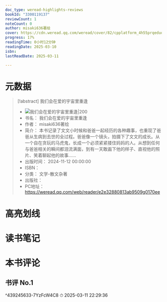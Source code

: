 ```yaml
---
doc_type: weread-highlights-reviews
bookId: "3300119137"
reviewCount: 1
noteCount: 0
author: misaki636著绘
cover: https://cdn.weread.qq.com/weread/cover/82/cpplatform_4h55prqeduqrraqiqfm1hc/t6_cpplatform_4h55prqeduqrraqiqfm1hc1730195106.jpg
progress: 17%
readingTime: 0小时12分钟
readingDate: 2025-03-10
isbn: 
lastReadDate: 2025-03-11

---
```

# 元数据
> [!abstract] 我们会在爱的宇宙里重逢
> - ![ 我们会在爱的宇宙里重逢|200](https://cdn.weread.qq.com/weread/cover/82/cpplatform_4h55prqeduqrraqiqfm1hc/t6_cpplatform_4h55prqeduqrraqiqfm1hc1730195106.jpg)
> - 书名： 我们会在爱的宇宙里重逢
> - 作者： misaki636著绘
> - 简介： 本书记录了文文小时候和爸爸一起经历的各种趣事，也重现了爸爸从生病到去世的全过程。爸爸像一个镜头，拍摄下了文文的成长。从一个自在贪玩的马虎鬼，长成一个必须紧紧搂住妈妈的人。从想到任何与爸爸相关的瞬间都泪流满面，到有一天敢画下他的样子、直视他的照片、笑着聊起他的故事……
> - 出版时间： 2024-11-12 00:00:00
> - ISBN： 
> - 分类： 文学-散文杂著
> - 出版社： 
> - PC地址：https://weread.qq.com/web/reader/e2e32880813ab9509g0170ee

# 高亮划线

# 读书笔记

# 本书评论

## 书评 No.1 
 ^439245633-7YzFcW4C8
⏱ 2025-03-11 22:29:36

